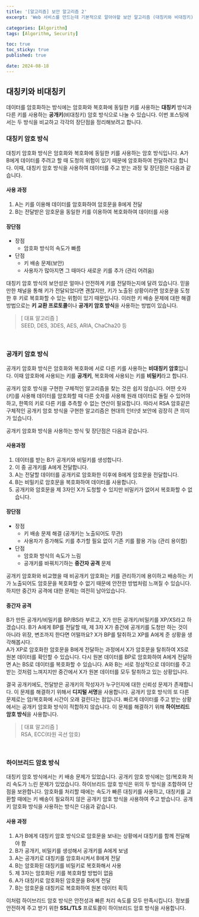 ```yaml
---
title: '[알고리즘] 보안 알고리즘 2'
excerpt: 'Web 서비스를 만드는데 기본적으로 알아야할 보안 알고리즘 (대칭키와 비대칭키)'

categories: [Algorithm]
tags: [Algorithm, Security]

toc: true
toc_sticky: true
published: true

date: 2024-08-18
---
```


## 대칭키와 비대칭키

데이터를 암호화하는 방식에는 암호화와 복호화에 동일한 키를 사용하는 **대칭키** 방식과 다른 키를 사용하는 **공개키**(비대칭키) 암호 방식으로 나눌 수 있습니다. 이번 포스팅에서는 두 방식을 비교하고 각각의 장단점을 정리해보려고 합니다.

### 대칭키 암호 방식

대칭키 암호화 방식은 암호화와 복호화에 동일한 키를 사용하는 암호 방식입니다. A가 B에게 데이터를 주려고 할 때 도청의 위험이 있기 때문에 암호화하여 전달하려고 합니다. 이때, 대칭키 암호 방식을 사용하여 데이터를 주고 받는 과정 및 장단점은 다음과 같습니다.

#### 사용 과정

1. A는 키를 이용해 데이터를 암호화하여 암호문을 B에게 전달
2. B는 전달받은 암호문을 동일한 키를 이용하여 복호화하여 데이터를 사용

#### 장단점

- 장점
  - 암호화 방식의 속도가 빠름
- 단점
  - 키 배송 문제(보안)
  - 사용자가 많아지면 그 때마다 새로운 키를 추가 (관리 어려움)

대칭키 암호 방식의 보안성은 얼마나 안전하게 키를 전달하는지에 달려 있습니다. 믿을만한 채널을 통해 키가 전달되었다면 괜찮지만, 키가 노출된 상황이라면 암호문을 도청한 후 키로 복호화할 수 있는 위험이 있기 때문입니다. 이러한 키 배송 문제에 대한 해결 방법으로는 **키 교환 프로토콜**이나 **공개키 암호 방식**을 사용하는 방법이 있습니다.

> [ 대표 알고리즘 ]  
> SEED, DES, 3DES, AES, ARIA, ChaCha20 등

<br>

### 공개키 암호 방식

공개키 암호화 방식은 암호화와 복호화에 서로 다른 키를 사용하는 **비대칭키 암호**입니다. 이때 암호화에 사용되는 키를 **공개키**, 복호화에 사용되는 키를 **비밀키**라고 합니다.

공개키 암호 방식을 구현한 구체적인 알고리즘을 찾는 것은 쉽지 않습니다. 어떤 숫자(키)를 사용해 데이터를 암호화할 때 다른 숫자를 사용해 원래 데이터로 돌릴 수 있어야 하고, 한쪽의 키로 다른 키를 추측할 수 없는 연산이 필요합니다. 따라서 RSA 암호같은 구체적인 공개키 암호 방식을 구현한 알고리즘은 현대의 인터넷 보안에 굉장히 큰 의미가 있습니다.

공개키 암호화 방식을 사용하는 방식 및 장단점은 다음과 같습니다.

#### 사용과정

1. 데이터를 받는 B가 공개키와 비밀키를 생성합니다.
2. 이 중 공개키를 A에게 전달합니다.
3. A는 전달할 데이터를 공개키로 암호화한 이후에 B에게 암호문을 전달합니다.
4. B는 비밀키로 암호문을 복호화하여 데이터를 사용합니다.
5. 공개키와 암호문을 제 3자인 X가 도청할 수 있지만 비밀키가 없어서 복호화할 수 없습니다.

#### 장단점

- 장점
  - 키 배송 문제 해결 (공개키는 노출되어도 무관)
  - 사용자가 증가해도 키를 추가할 필요 없이 기존 키를 활용 가능 (관리 용이함)
- 단점
  - 암호화 방식의 속도가 느림
  - 공개키를 바꿔치기하는 **중간자 공격** 문제

공개키 암호화와 비교했을 때 비공개키 암호화는 키를 관리하기에 용이하고 배송하는 키가 노출되어도 암호문을 복호화할 수 없기 때문에 안전한 방법처럼 느껴질 수 있습니다. 하지만 중간자 공격에 대한 문제는 여전히 남아있습니다.

#### 중간자 공격

B가 만든 공개키/비밀키를 BP/BS라 부르고, X가 만든 공개키/비밀키를 XP/XS라고 하겠습니다.
B가 A에게 BP를 전달할 때, 제 3자 X가 중간에 공개키를 도청만 하는 것이 아니라 위장, 변조까지 한다면 어떨까요? X가 BP를 탈취하고 XP를 A에게 준 상황을 생각해봅시다.  
A가 XP로 암호화한 암호문을 B에게 전달하는 과정에서 X가 암호문을 탈취하여 XS로 원본 데이터를 확인할 수 있습니다. 다시 원본 데이터를 BP로 암호화하여 A에게 전달하면 A는 BS로 데이터를 복호화할 수 있습니다. A와 B는 서로 정상적으로 데이터를 주고 받는 것처럼 느껴지지만 중간에서 X가 원본 데이터를 모두 탈취하고 있는 상황입니다.

결국 공개키에도, 전달받은 공개키의 작성자가 누구인지에 대한 신뢰성 문제가 존재합니다. 이 문제를 해결하기 위해서 **디지털 서명**을 사용합니다. 공개키 암호 방식의 또 다른 문제로는 암/복호화에 시간이 오래 걸린다는 점입니다. 빠르게 데이터를 주고 받는 상황에서는 공개키 암호화 방식이 적합하지 않습니다. 이 문제를 해결하기 위해 **하이브리드 암호 방식**을 사용합니다.

> [ 대표 알고리즘 ]  
> RSA, ECC(타원 곡선 암호)

<br>

### 하이브리드 암호 방식

대칭키 암호 방식에서는 키 배송 문제가 있었습니다. 공개키 암호 방식에는 암/복호화 처리 속도가 느린 문제가 있었습니다. 하이브리드 암호 방식은 위의 두 방식을 조합하여 단점을 보완합니다. 암호화를 처리할 때에는 속도가 빠른 대칭키를 사용하고, 대칭키를 교환할 때에는 키 배송이 필요하지 않은 공개키 암호 방식을 사용하여 주고 받습니다.
공개키 암호화 방식을 사용하는 방식은 다음과 같습니다.

#### 사용 과정

1. A가 B에게 대칭키 암호 방식으로 암호문을 보내는 상황에서 대칭키를 함께 전달해야 함
2. B가 공개키, 비밀키를 생성해서 공개키를 A에게 보냄
3. A는 공개키로 대칭키를 암호화시켜서 B에게 전달
4. B는 암호화된 대칭키를 비밀키로 복호화해서 사용
5. 제 3자는 암호화된 키를 복호화할 방법이 없음
6. A가 대칭키로 암호화된 암호문을 B에게 전달
7. B는 암호문을 대칭키로 복호화하여 원본 데이터 획득

이처럼 하이브리드 암호 방식은 안전성과 빠른 처리 속도를 모두 만족시킵니다. 정보를 안전하게 주고 받기 위한 **SSL/TLS** 프로토콜이 하이브리드 암호 방식을 사용합니다.
